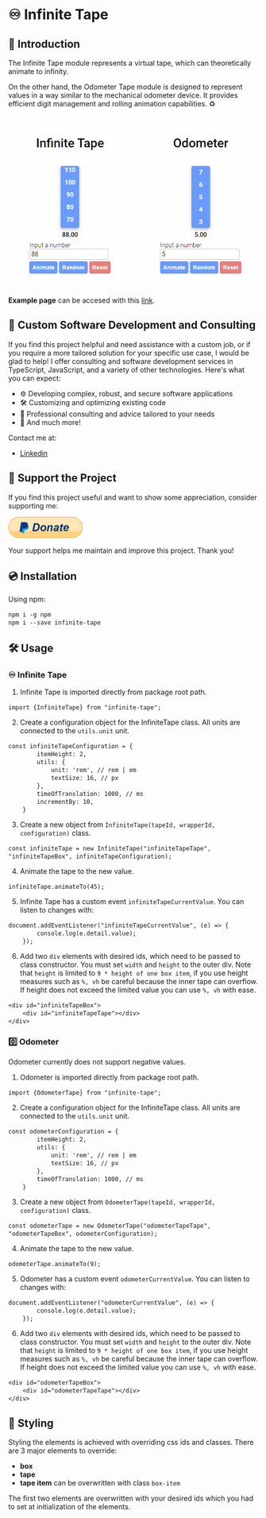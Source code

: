 # :infinity: Infinite Tape

## 👋 Introduction

The Infinite Tape module represents a virtual tape, which can theoretically animate to infinity. 

On the other hand, the Odometer Tape module is designed to represent values in a way similar to the mechanical odometer device. It provides efficient digit management and rolling animation capabilities. :recycle: 

![Infinite Tape](/assets/infinite-tape.png)

**Example page** can be accesed with this [link](https://maaticlang.github.io/infinite-tape/).

## :wrench: Custom Software Development and Consulting

If you find this project helpful and need assistance with a custom job, or if you require a more tailored solution for your specific use case, I would be glad to help!
I offer consulting and software development services in TypeScript, JavaScript, and a variety of other technologies. Here's what you can expect:

- :gear: Developing complex, robust, and secure software applications
- :hammer_and_wrench: Customizing and optimizing existing code
- 📖 Professional consulting and advice tailored to your needs
- :stars: And much more!

Contact me at:
- [Linkedin](https://www.linkedin.com/in/matic-lang-54ab27240/)

## :blue_heart: Support the Project

If you find this project useful and want to show some appreciation, consider supporting me:

<a target="_blank" rel="noopener noreferrer" href="https://www.paypal.com/donate/?hosted_button_id=FCQWFWXQY6RCY"><img src="/assets/paypal-donate.png" alt="Image description" width="150"></a>

Your support helps me maintain and improve this project. Thank you!

## :cd: Installation

Using npm:

```
npm i -g npm
npm i --save infinite-tape
```

## :hammer_and_wrench: Usage

### ♾️ Infinite Tape

1. Infinite Tape is imported directly from package root path.

```
import {InfiniteTape} from "infinite-tape";
```

2. Create a configuration object for the InfiniteTape class. All units are connected to the `utils.unit` unit.

```
const infiniteTapeConfiguration = {
        itemHeight: 2,
        utils: {
            unit: 'rem', // rem | em
            textSize: 16, // px
        },
        timeOfTranslation: 1000, // ms
        incrementBy: 10,
    }
```

3. Create a new object from `InfiniteTape(tapeId, wrapperId, configuration)` class.

```
const infiniteTape = new InfiniteTape("infiniteTapeTape", "infiniteTapeBox", infiniteTapeConfiguration);
```

4. Animate the tape to the new value.

```
infiniteTape.animateTo(45);
```

5. Infinite Tape has a custom event `infiniteTapeCurrentValue`. You can listen to changes with:

```
document.addEventListener("infiniteTapeCurrentValue", (e) => {
        console.log(e.detail.value);
    });
```

6. Add two `div` elements with desired ids, which need to be passed to class constructor. You must set `width` and `height` to the outer div. Note that `height` is limited to `9 * height of one box item`, if you use height measures such as `%, vh` be careful because the inner tape can overflow. If height does not exceed the limited value you can use `%, vh` with ease.

```
<div id="infiniteTapeBox">
    <div id="infiniteTapeTape"></div>
</div>
```

### 0️⃣ Odometer

Odometer currently does not support negative values.

1. Odometer is imported directly from package root path.

```
import {OdometerTape} from "infinite-tape";
```

2. Create a configuration object for the InfiniteTape class. All units are connected to the `utils.unit` unit.

```
const odometerConfiguration = {
        itemHeight: 2,
        utils: {
            unit: 'rem', // rem | em
            textSize: 16, // px
        },
        timeOfTranslation: 1000, // ms
    }
```

3. Create a new object from `OdometerTape(tapeId, wrapperId, configuration)` class.

```
const odometerTape = new OdometerTape("odometerTapeTape", "odometerTapeBox", odometerConfiguration);
```

4. Animate the tape to the new value.

```
odometerTape.animateTo(9);
```

5. Odometer has a custom event `odometerCurrentValue`. You can listen to changes with:

```
document.addEventListener("odometerCurrentValue", (e) => {
        console.log(e.detail.value);
    });
```

6. Add two `div` elements with desired ids, which need to be passed to class constructor. You must set `width` and `height` to the outer div. Note that `height` is limited to `9 * height of one box item`, if you use height measures such as `%, vh` be careful because the inner tape can overflow. If height does not exceed the limited value you can use `%, vh` with ease.

```
<div id="odometerTapeBox">
    <div id="odometerTapeTape"></div>
</div>
```

## 🎨 Styling

Styling the elements is achieved with overriding css ids and classes. There are 3 major elements to override:
- **box**
- **tape**
- **tape item** can be overwritten with class `box-item`

The first two elements are overwritten with your desired ids which you had to set at initialization of the elements.
